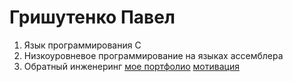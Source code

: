 # Гришутенко Павел
1. Язык программирования С
2. Низкоуровневое программирование на языках ассемблера
3. Обратный инженеринг
[мое портфолио](grishutenko.github.io)
[мотивация](ana-juma-sFTMwH2Tvec-unsplash.jpg)
